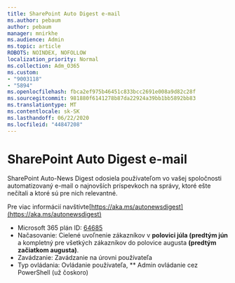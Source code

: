```yaml
---
title: SharePoint Auto Digest e-mail
ms.author: pebaum
author: pebaum
manager: mnirkhe
ms.audience: Admin
ms.topic: article
ROBOTS: NOINDEX, NOFOLLOW
localization_priority: Normal
ms.collection: Adm_O365
ms.custom:
- "9003118"
- "5894"
ms.openlocfilehash: fbca2ef975b46451c833bcc2691e008a9d82c28f
ms.sourcegitcommit: 981880f6141278b87da22924a39bb1bb5892bb83
ms.translationtype: MT
ms.contentlocale: sk-SK
ms.lasthandoff: 06/22/2020
ms.locfileid: "44847208"
---
```

# <a name="sharepoint-auto-digest-email"></a>SharePoint Auto Digest e-mail

SharePoint Auto-News Digest odosiela používateľom vo vašej spoločnosti automatizovaný e-mail o najnovších príspevkoch na správy, ktoré ešte nečítali a ktoré sú pre nich relevantné.

Pre viac informácií navštívte[https://aka.ms/autonewsdigest](https://aka.ms/autonewsdigest)

- Microsoft 365 plán ID: [64685](https://www.microsoft.com/microsoft-365/roadmap?filters=&featureid=64685)
- Načasovanie: Cielené uvoľnenie zákazníkov v **polovici júla (predtým jún** a kompletný pre všetkých zákazníkov do polovice augusta **(predtým začiatkom augusta)**.
- Zavádzanie: Zavádzanie na úrovni používateľa
- Typ ovládania: Ovládanie používateľa, ** Admin ovládanie cez PowerShell (už čoskoro)
